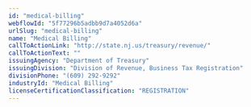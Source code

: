 ```yaml
---
id: "medical-billing"
webflowId: "5f77296b5adbb9d7a4052d6a"
urlSlug: "medical-billing"
name: "Medical Billing"
callToActionLink: "http://state.nj.us/treasury/revenue/"
callToActionText: ""
issuingAgency: "Department of Treasury"
issuingDivision: "Division of Revenue, Business Tax Registration"
divisionPhone: "(609) 292-9292"
industryId: "Medical Billing"
licenseCertificationClassification: "REGISTRATION"
---
```

